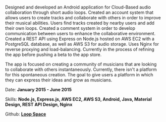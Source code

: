 Designed and developed an Android application for Cloud-Based audio collaboration through short audio loops. Created an account system that allows users to create tracks and collaborate with others in order to improve their musical abilities. Users find tracks created by nearby users and add their own loops. Created a comment system in order to develop communication between users to enhance the collaborative environment. Created a REST API using Express on Node.js hosted on AWS EC2 with a PostgreSQL database, as well as AWS S3 for audio storage. Uses Nginx for reverse proxying and load-balancing. Currently in the process of refining the app before pushing a beta to the app store.

The app is focused on creating a community of musicians that are looking to collaborate with others instantaneously. Currently, there isn't a platform for this spontaneous creation. The goal to give users a platform in which they can express their ideas and grow as musicians.

Date: **January 2015 - June 2015**

Skills: **Node.js, Express.js, AWS EC2, AWS S3, Android, Java, Material Design, REST API Design, Nginx**

Github: **[Loop Space](https://github.com/zachverb/Loop-Space)**